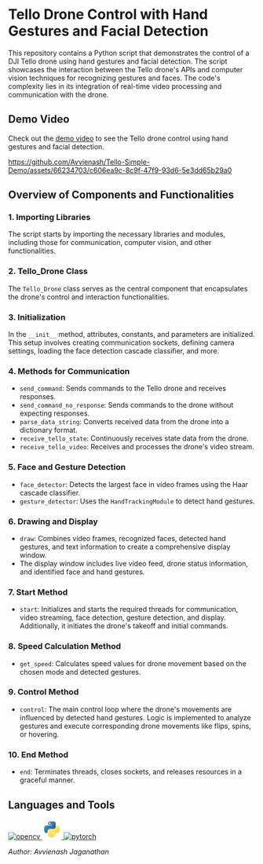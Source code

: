# Tello Drone Control with Hand Gestures and Facial Detection

This repository contains a Python script that demonstrates the control of a DJI Tello drone using hand gestures and facial detection. The script showcases the interaction between the Tello drone's APIs and computer vision techniques for recognizing gestures and faces. The code's complexity lies in its integration of real-time video processing and communication with the drone.

## Demo Video

Check out the [demo video](https://youtu.be/lXKtBHf08Sc) to see the Tello drone control using hand gestures and facial detection.


https://github.com/Avvienash/Tello-Simple-Demo/assets/66234703/c606ea9c-8c9f-47f9-93d6-5e3dd65b29a0



## Overview of Components and Functionalities

### 1. Importing Libraries
The script starts by importing the necessary libraries and modules, including those for communication, computer vision, and other functionalities.

### 2. Tello_Drone Class
The `Tello_Drone` class serves as the central component that encapsulates the drone's control and interaction functionalities.

### 3. Initialization
In the `__init__` method, attributes, constants, and parameters are initialized. This setup involves creating communication sockets, defining camera settings, loading the face detection cascade classifier, and more.

### 4. Methods for Communication
- `send_command`: Sends commands to the Tello drone and receives responses.
- `send_command_no_response`: Sends commands to the drone without expecting responses.
- `parse_data_string`: Converts received data from the drone into a dictionary format.
- `receive_tello_state`: Continuously receives state data from the drone.
- `receive_tello_video`: Receives and processes the drone's video stream.

### 5. Face and Gesture Detection
- `face_detector`: Detects the largest face in video frames using the Haar cascade classifier.
- `gesture_detector`: Uses the `HandTrackingModule` to detect hand gestures.

### 6. Drawing and Display
- `draw`: Combines video frames, recognized faces, detected hand gestures, and text information to create a comprehensive display window.
- The display window includes live video feed, drone status information, and identified face and hand gestures.

### 7. Start Method
- `start`: Initializes and starts the required threads for communication, video streaming, face detection, gesture detection, and display. Additionally, it initiates the drone's takeoff and initial commands.

### 8. Speed Calculation Method
- `get_speed`: Calculates speed values for drone movement based on the chosen mode and detected gestures.

### 9. Control Method
- `control`: The main control loop where the drone's movements are influenced by detected hand gestures. Logic is implemented to analyze gestures and execute corresponding drone movements like flips, spins, or hovering.

### 10. End Method
- `end`: Terminates threads, closes sockets, and releases resources in a graceful manner.

## Languages and Tools
<p align="left"> <a href="https://opencv.org/" target="_blank" rel="noreferrer"> <img src="https://www.vectorlogo.zone/logos/opencv/opencv-icon.svg" alt="opencv" width="40" height="40"/> </a> <a href="https://www.python.org" target="_blank" rel="noreferrer"> <img src="https://raw.githubusercontent.com/devicons/devicon/master/icons/python/python-original.svg" alt="python" width="40" height="40"/> </a> <a href="https://pytorch.org/" target="_blank" rel="noreferrer"> <img src="https://www.vectorlogo.zone/logos/pytorch/pytorch-icon.svg" alt="pytorch" width="40" height="40"/> </a> </p>



*Author: Avvienash Jaganathan*
